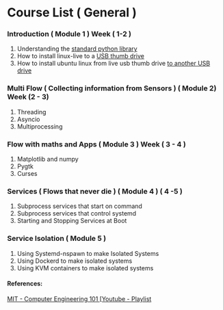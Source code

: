 # Course List ( General )


### Introduction ( Module 1 ) Week ( 1-2 )

1. Understanding the [standard python library](https://docs.python.org/3/library/)
2. How to install linux-live to a [USB thumb drive](https://itsfoss.com/create-live-usb-of-ubuntu-in-windows/)
3. How to install ubuntu linux from live usb thumb drive [to another USB drive](https://www.tecmint.com/install-linux-os-on-usb-drive/)
### Multi Flow ( Collecting information from Sensors ) ( Module 2) Week (2 - 3)
  1. Threading
  2. Asyncio
  3. Multiprocessing
### Flow with maths and Apps ( Module 3 ) Week ( 3 - 4 )
  1. Matplotlib and numpy 
  2. Pygtk
  3. Curses
### Services ( Flows that never die ) ( Module 4 ) ( 4 -5 )
  1. Subprocess services that start on command
  2. Subprocess services that control systemd
  3. Starting and Stopping Services at Boot
### Service Isolation ( Module 5 )
  1. Using Systemd-nspawn to make Isolated Systems
  2. Using Dockerd to make isolated systems
  3. Using KVM containers to make isolated systems


#### References:
[MIT - Computer Engineering 101 ](https://www.youtube.com/redirect?redir_token=QUFFLUhqbS1CSjQzai1Hb21TZTk2cy1aazcxMkF5N19td3xBQ3Jtc0ttUjQ2Nnc0d0JFWU5tTDhDVUpaYWtnbUZFVHNuel9xNGNCckVtYjUtcHJ0bEVMVEl6c0stc0ZpMDREMkpoamgtbDBGaV9kM1JfVW5VdHFKSHBDYVFvMXN2ZjN4eVI2NzJXSGtqTDhKOUxnVWVtQ2x1VQ%3D%3D&q=http%3A%2F%2Focw.mit.edu%2F6-01SCS11&event=playlist_description "MIT PAGE")[[Youtube - Playlist](https://www.youtube.com/playlist?list=PL9B24A6A9D5754E70 "The Mit Youtube Playlist")



